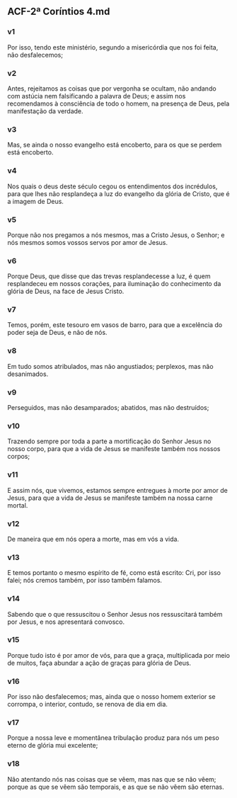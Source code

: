 ## ACF-2ª Coríntios 4.md
### v1
 Por isso, tendo este ministério, segundo a misericórdia que nos foi feita, não desfalecemos;
### v2
 Antes, rejeitamos as coisas que por vergonha se ocultam, não andando com astúcia nem falsificando a palavra de Deus; e assim nos recomendamos à consciência de todo o homem, na presença de Deus, pela manifestação da verdade.
### v3
 Mas, se ainda o nosso evangelho está encoberto, para os que se perdem está encoberto.
### v4
 Nos quais o deus deste século cegou os entendimentos dos incrédulos, para que lhes não resplandeça a luz do evangelho da glória de Cristo, que é a imagem de Deus.
### v5
 Porque não nos pregamos a nós mesmos, mas a Cristo Jesus, o Senhor; e nós mesmos somos vossos servos por amor de Jesus.
### v6
 Porque Deus, que disse que das trevas resplandecesse a luz, é quem resplandeceu em nossos corações, para iluminação do conhecimento da glória de Deus, na face de Jesus Cristo.
### v7
 Temos, porém, este tesouro em vasos de barro, para que a excelência do poder seja de Deus, e não de nós.
### v8
 Em tudo somos atribulados, mas não angustiados; perplexos, mas não desanimados.
### v9
 Perseguidos, mas não desamparados; abatidos, mas não destruídos;
### v10
 Trazendo sempre por toda a parte a mortificação do Senhor Jesus no nosso corpo, para que a vida de Jesus se manifeste também nos nossos corpos;
### v11
 E assim nós, que vivemos, estamos sempre entregues à morte por amor de Jesus, para que a vida de Jesus se manifeste também na nossa carne mortal.
### v12
 De maneira que em nós opera a morte, mas em vós a vida.
### v13
 E temos portanto o mesmo espírito de fé, como está escrito: Cri, por isso falei; nós cremos também, por isso também falamos.
### v14
 Sabendo que o que ressuscitou o Senhor Jesus nos ressuscitará também por Jesus, e nos apresentará convosco.
### v15
 Porque tudo isto é por amor de vós, para que a graça, multiplicada por meio de muitos, faça abundar a ação de graças para glória de Deus.
### v16
 Por isso não desfalecemos; mas, ainda que o nosso homem exterior se corrompa, o interior, contudo, se renova de dia em dia.
### v17
 Porque a nossa leve e momentânea tribulação produz para nós um peso eterno de glória mui excelente;
### v18
 Não atentando nós nas coisas que se vêem, mas nas que se não vêem; porque as que se vêem são temporais, e as que se não vêem são eternas.
